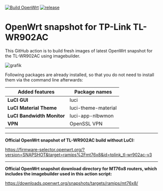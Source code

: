 [![Build OpenWrt](https://github.com/minax007/TP-Link_TL-WR902AC_OpenWrt/actions/workflows/openwrt_release_tl-wr902ac-v3.yml/badge.svg)](https://github.com/minax007/TP-Link_TL-WR902AC_OpenWrt/actions/workflows/openwrt_release_tl-wr902ac-v3.yml)
[![release](https://img.shields.io/github/v/release/minax007/TP-Link_TL-WR902AC_OpenWrt.svg)](https://github.com/minax007/TP-Link_TL-WR902AC_OpenWrt/releases)

# OpenWrt snapshot for TP-Link TL-WR902AC

This GitHub action is to build fresh images of latest OpenWrt snapshot for the TL-WR902AC using imagebuilder.

![grafik](https://github.com/minax007/TP-Link_TL-WR902AC_OpenWrt/assets/67478561/16b9a4ff-575e-436a-b760-83d0479f65b8)

Following packages are already installed, so that you do not need to install them via the command line afterwards: 

Added features | Package names
------------ | -------------
**LuCI GUI** | luci
**LuCI Material Theme** | luci-theme-material 
**LuCI Bandwidth Monitor** | luci-app-nlbwmon
**VPN** | OpenSSL VPN
__________________________________________________________________
**Official OpenWrt snapshot of TL-WR902AC build without LuCI:**

https://firmware-selector.openwrt.org/?version=SNAPSHOT&target=ramips%2Fmt76x8&id=tplink_tl-wr902ac-v3
__________________________________________________________________
**Official OpenWrt snapshot download directory for MT76x8 routers, which includes the imagebuilder used in this action script:**

https://downloads.openwrt.org/snapshots/targets/ramips/mt76x8/
